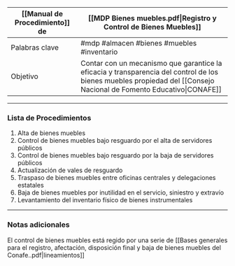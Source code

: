 
| [[Manual de Procedimiento]] de | [[MDP Bienes muebles.pdf\|Registro y Control de Bienes Muebles]] |
|-----------------------------|-------------------------------------------|
| Palabras clave              | #mdp #almacen #bienes #muebles #inventario |
| Objetivo                    | Contar con un mecanismo que garantice la eficacia y transparencia del control de los bienes muebles propiedad del [[Consejo Nacional de Fomento Educativo\|CONAFE]] |

---

### Lista de Procedimientos
1. Alta de bienes muebles
2. Control de bienes muebles bajo resguardo por el alta de servidores públicos
3. Control de bienes muebles bajo resguardo por la baja de servidores públicos
4. Actualización de vales de resguardo
5. Traspaso de bienes muebles entre oficinas centrales y delegaciones estatales
6. Baja de bienes muebles por inutilidad en el servicio, siniestro y extravío
7. Levantamiento del inventario físico de bienes instrumentales

---

### Notas adicionales

El control de bienes muebles está regido por una serie de [[Bases generales para el registro, afectación, disposición final y baja de bienes muebles del Conafe..pdf\|lineamientos]]